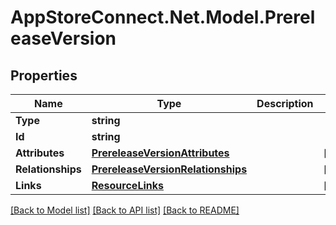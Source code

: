 # AppStoreConnect.Net.Model.PrereleaseVersion

## Properties

Name | Type | Description | Notes
------------ | ------------- | ------------- | -------------
**Type** | **string** |  | 
**Id** | **string** |  | 
**Attributes** | [**PrereleaseVersionAttributes**](PrereleaseVersionAttributes.md) |  | [optional] 
**Relationships** | [**PrereleaseVersionRelationships**](PrereleaseVersionRelationships.md) |  | [optional] 
**Links** | [**ResourceLinks**](ResourceLinks.md) |  | [optional] 

[[Back to Model list]](../README.md#documentation-for-models) [[Back to API list]](../README.md#documentation-for-api-endpoints) [[Back to README]](../README.md)

